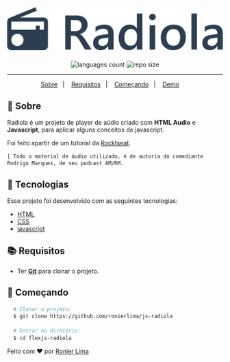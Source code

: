 <h1 align="center">
    <img alt="Radiola" title="Radiola" src=".docs/header.png" width="1080px"/>
</h1>

<p align="center">
 <img alt="languages count" src="https://img.shields.io/github/languages/count/ronierlima/js-radiola?color=2c3e50&labelColor=lightgrey"/>
    
 <img alt="repo size" src="https://img.shields.io/github/repo-size/ronierlima/js-radiola?color=2c3e50&labelColor=lightgrey"/>
</p>

---

<p align="center">
  <a href="#page_with_curl-sobre">Sobre</a>&nbsp;&nbsp;&nbsp;|&nbsp;&nbsp;&nbsp;
  <a href="#books-requisitos">Requisitos</a>&nbsp;&nbsp;&nbsp;|&nbsp;&nbsp;&nbsp;
  <a href="#rocket-começando">Começando</a>&nbsp;&nbsp;&nbsp;|&nbsp;&nbsp;&nbsp;
  <a href="https://ronierlima.github.io/js-radiola/">Demo</a>&nbsp;&nbsp;&nbsp;&nbsp;&nbsp;&nbsp;
</>

## :page_with_curl: Sobre 

Radiola é um projeto de player de aúdio criado com  **HTML Audio** e **Javascript**, para aplicar alguns conceitos de javascript.

Foi feito apartir de um tutorial da [Rocktseat](https://rocketseat.com.br/).

    | Todo o material de áudio utilizado, é de autoria do comediante Rodrigo Marques, de seu podcast AM/RM. 

## :hammer: Tecnologias
Esse projeto foi desenvolvido com as seguintes tecnologias:

- [HTML](https://www.w3schools.com/css/)
- [CSS](https://www.w3schools.com/html/)
- [javascript](https://www.javascript.com/)

## :books: Requisitos
- Ter [**Git**](https://git-scm.com/) para clonar o projeto.

## :rocket: Começando
``` bash
  # Clonar o projeto:
  $ git clone https://github.com/ronierlima/js-radiola  

  # Entrar no diretório:
  $ cd flexjs-radiola
```

Feito com ❤️ por [Ronier Lima](https://github.com/ronierlima)
